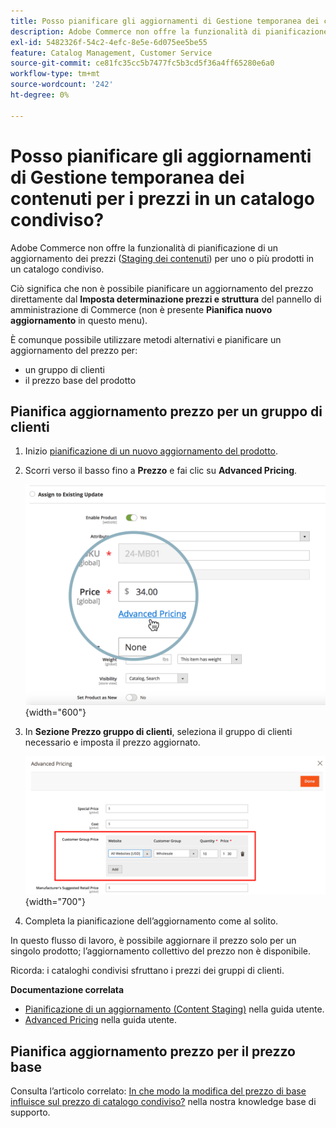 ```yaml
---
title: Posso pianificare gli aggiornamenti di Gestione temporanea dei contenuti per i prezzi in un catalogo condiviso?
description: Adobe Commerce non offre la funzionalità di pianificazione di un aggiornamento del prezzo ([Content Staging](https://experienceleague.adobe.com/docs/commerce-admin/content-design/staging/content-staging.html)) per uno o più prodotti in un catalogo condiviso.
exl-id: 5482326f-54c2-4efc-8e5e-6d075ee5be55
feature: Catalog Management, Customer Service
source-git-commit: ce81fc35cc5b7477fc5b3cd5f36a4ff65280e6a0
workflow-type: tm+mt
source-wordcount: '242'
ht-degree: 0%

---
```


# Posso pianificare gli aggiornamenti di Gestione temporanea dei contenuti per i prezzi in un catalogo condiviso?

Adobe Commerce non offre la funzionalità di pianificazione di un aggiornamento dei prezzi ([Staging dei contenuti](https://experienceleague.adobe.com/docs/commerce-admin/content-design/staging/content-staging.html)) per uno o più prodotti in un catalogo condiviso.

Ciò significa che non è possibile pianificare un aggiornamento del prezzo direttamente dal **Imposta determinazione prezzi e struttura** del pannello di amministrazione di Commerce (non è presente **Pianifica nuovo aggiornamento** in questo menu).

È comunque possibile utilizzare metodi alternativi e pianificare un aggiornamento del prezzo per:

* un gruppo di clienti
* il prezzo base del prodotto

## Pianifica aggiornamento prezzo per un gruppo di clienti

1. Inizio [pianificazione di un nuovo aggiornamento del prodotto](https://experienceleague.adobe.com/docs/commerce-admin/content-design/staging/content-staging-scheduled-update.html).
1. Scorri verso il basso fino a **Prezzo** e fai clic su **Advanced Pricing**.

   ![advanced_pricing.png](assets/advanced_pricing.png){width="600"}

1. In **Sezione Prezzo gruppo di clienti**, seleziona il gruppo di clienti necessario e imposta il prezzo aggiornato.

   ![customer_group_price.png](assets/customer_group_price.png){width="700"}

1. Completa la pianificazione dell’aggiornamento come al solito.

In questo flusso di lavoro, è possibile aggiornare il prezzo solo per un singolo prodotto; l’aggiornamento collettivo del prezzo non è disponibile.

Ricorda: i cataloghi condivisi sfruttano i prezzi dei gruppi di clienti.

**Documentazione correlata**

* [Pianificazione di un aggiornamento (Content Staging)](https://experienceleague.adobe.com/docs/commerce-admin/content-design/staging/content-staging-scheduled-update.html) nella guida utente.
* [Advanced Pricing](https://experienceleague.adobe.com/docs/commerce-admin/catalog/products/pricing/pricing-advanced.html) nella guida utente.

## Pianifica aggiornamento prezzo per il prezzo base

Consulta l’articolo correlato: [In che modo la modifica del prezzo di base influisce sul prezzo di catalogo condiviso?](/help/faq/general/base-price-change-affect-on-shared-catalog-price.md) nella nostra knowledge base di supporto.
